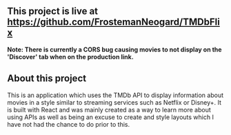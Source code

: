 ## This project is live at https://github.com/FrostemanNeogard/TMDbFlix

**Note: There is currently a CORS bug causing movies to not display on the 'Discover' tab when on the production link.**

## About this project

This is an application which uses the TMDb API to display information about movies in a style similar to streaming services such as Netflix or Disney+. It is built with React and was mainly created as a way to learn more about using APIs as well as being an excuse to create and style layouts which I have not had the chance to do prior to this.
